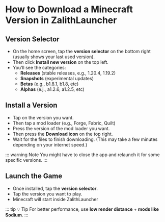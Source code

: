 # How to Download a Minecraft Version in ZalithLauncher

## Version Selector
- On the home screen, tap the **version selector** on the bottom right (usually shows your last used version).
- Then click **Install new version** on the top left.
- You’ll see the categories:  
  - **Releases** (stable releases, e.g., 1.20.4, 1.19.2)  
  - **Snapshots** (experimental updates)  
  - **Betas** (e.g., b1.8.1, b1.8, etc)  
  - **Alphas** (e.j., a1.2.6, a1.2.5, etc)

## Install a Version
- Tap on the version you want.
- Then tap a mod loader (e.g., Forge, Fabric, Quilt)
- Press the version of the mod loader you want.
- Then press the **Download icon** on the top right.
- Wait for the files to finish downloading. (This may take a few minutes depending on your internet speed.)
  
::: warning Note
You might have to close the app and relaunch it for some specific versions.
:::

## Launch the Game
- Once installed, tap the **version selector**.
- Tap the version you want to play.  
- Minecraft will start inside ZalithLauncher

::: tip 💡 Tip
For better performance, use **low render distance** + **mods like Sodium**.
:::
